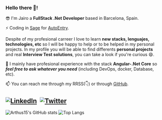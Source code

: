 ### Hello there 👋!

😎 I'm Jairo a **FullStack .Net Developer** based in Barcelona, Spain. 

⚡ Coding in [Sage](https://www.sage.com/) for [AutoEntry](https://www.autoentry.com).

Despite of my profesional carreer I love to learn **new stacks, lenguajes, technologies, etc** so I will be happy to help or to be helped in my personal projects.
In my profile you will be able to find differents **personal projects** and real **Interview Test solutions**, you can take a look if you're curious 😄.


💬 I mainly have profesional experience with the stack **Angular-.Net Core** so **_feel free to ask whatever you need_** (including DevOps, docker, Database, etc).

📫 You can reach me through my RRSS(👇) or through [GitHub](https://github.com/Arthus15).

<a href="https://www.linkedin.com/in/jairo-blanco-aldao-02696a121/"><img src="https://img.shields.io/badge/linkedin-%230077B5.svg?&style=for-the-badge&logo=linkedin&logoColor=white" alt="LinkedIn" /></a>&nbsp;
<a href="https://twitter.com/Jairoblanco94"><img src="https://img.shields.io/badge/Twitter-1DA1F2?style=for-the-badge&logo=twitter&logoColor=white" alt="Twitter" /></a>&nbsp;
---
![Arthus15's GitHub stats](https://github-readme-stats.vercel.app/api?username=Arthus15&count_private=true&show_icons=true&theme=gruvbox)
![Top Langs](https://github-readme-stats.vercel.app/api/top-langs/?username=Arthus15&layout=compact&count_private=true&show_icons=true&theme=gruvbox)
